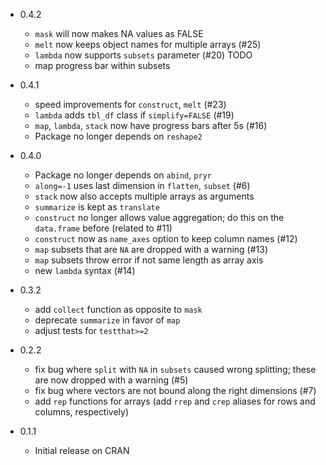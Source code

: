 * 0.4.2
  * `mask` will now makes NA values as FALSE
  * `melt` now keeps object names for multiple arrays (#25)
  * `lambda` now supports `subsets` parameter (#20) TODO
  * map progress bar within subsets

* 0.4.1
  * speed improvements for `construct`, `melt` (#23)
  * `lambda` adds `tbl_df` class if `simplify=FALSE` (#19)
  * `map`, `lambda`, `stack` now have progress bars after 5s (#16)
  * Package no longer depends on `reshape2`

* 0.4.0
  * Package no longer depends on `abind`, `pryr`
  * `along=-1` uses last dimension in `flatten`, `subset` (#6)
  * `stack` now also accepts multiple arrays as arguments
  * `summarize` is kept as `translate`
  * `construct` no longer allows value aggregation; do this on the `data.frame`
    before (related to #11)
  * `construct` now as `name_axes` option to keep column names (#12)
  * `map` subsets that are `NA` are dropped with a warning (#13)
  * `map` subsets throw error if not same length as array axis
  * new `lambda` syntax (#14)

* 0.3.2
  * add `collect` function as opposite to `mask`
  * deprecate `summarize` in favor of `map`
  * adjust tests for `testthat>=2`

* 0.2.2
  * fix bug where `split` with `NA` in `subsets` caused wrong splitting; these
    are now dropped with a warning (#5)
  * fix bug where vectors are not bound along the right dimensions (#7)
  * add `rep` functions for arrays (add `rrep` and `crep` aliases for rows and
    columns, respectively)

* 0.1.1
  * Initial release on CRAN
